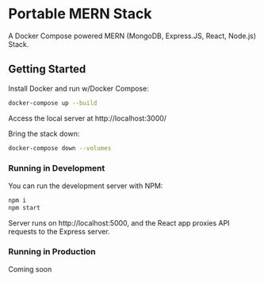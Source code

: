 # Portable MERN Stack

A Docker Compose powered MERN (MongoDB, Express.JS, React, Node.js) Stack.

## Getting Started

Install Docker and run w/Docker Compose:

```bash
docker-compose up --build
```

Access the local server at http://localhost:3000/

Bring the stack down:

```bash
docker-compose down --volumes
```

### Running in Development

You can run the development server with NPM:

```bash
npm i
npm start
```

Server runs on http://localhost:5000, and the React app proxies API requests to the Express server.

### Running in Production
Coming soon